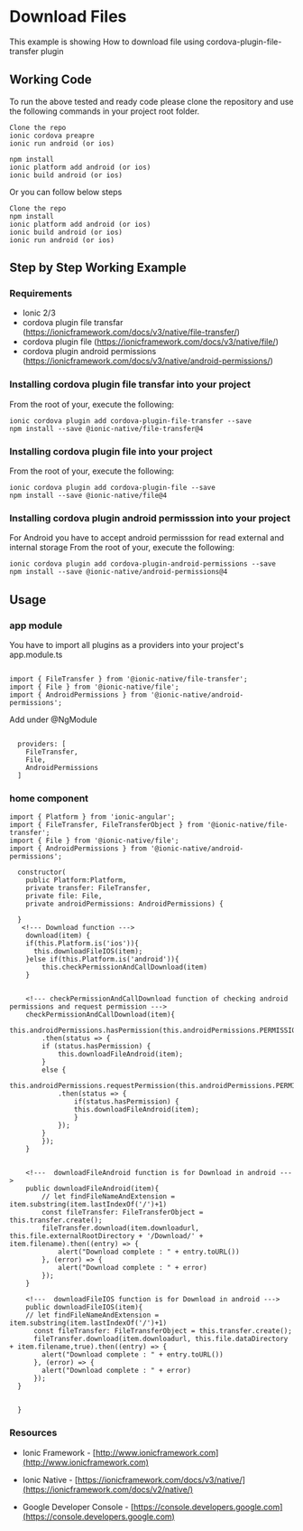 # Download Files 
This example is showing How to download file using cordova-plugin-file-transfer plugin

## Working Code
To run the above tested and ready code please clone the repository and use the following commands in your project root folder.

```
Clone the repo
ionic cordova preapre
ionic run android (or ios)

npm install 
ionic platform add android (or ios)
ionic build android (or ios)

```
Or you can follow below steps

```
Clone the repo
npm install 
ionic platform add android (or ios)
ionic build android (or ios)
ionic run android (or ios)

```

## Step by Step Working Example

### Requirements
* Ionic 2/3
* cordova plugin file transfar (https://ionicframework.com/docs/v3/native/file-transfer/)
* cordova plugin file (https://ionicframework.com/docs/v3/native/file/)
* cordova plugin android permissions (https://ionicframework.com/docs/v3/native/android-permissions/)

### Installing cordova plugin file transfar into your project
From the root of your, execute the following:
```
ionic cordova plugin add cordova-plugin-file-transfer --save
npm install --save @ionic-native/file-transfer@4
```

### Installing cordova plugin file into your project
From the root of your, execute the following:
```
ionic cordova plugin add cordova-plugin-file --save
npm install --save @ionic-native/file@4
```

### Installing cordova plugin android permisssion into your project
For Android you have to accept android permisssion for read external and internal storage
From the root of your, execute the following:
```
ionic cordova plugin add cordova-plugin-android-permissions --save
npm install --save @ionic-native/android-permissions@4
```

## Usage

### app module
You have to import all plugins as a providers into your project's app.module.ts
```

import { FileTransfer } from '@ionic-native/file-transfer';
import { File } from '@ionic-native/file';
import { AndroidPermissions } from '@ionic-native/android-permissions';

```
Add under @NgModule
```

  providers: [
    FileTransfer,
    File,
    AndroidPermissions
  ]

```

### home component
```
import { Platform } from 'ionic-angular';
import { FileTransfer, FileTransferObject } from '@ionic-native/file-transfer';
import { File } from '@ionic-native/file';
import { AndroidPermissions } from '@ionic-native/android-permissions';

  constructor(
    public Platform:Platform,
    private transfer: FileTransfer, 
    private file: File,
    private androidPermissions: AndroidPermissions) {

  }
   <!--- Download function --->
    download(item) {
    if(this.Platform.is('ios')){
      this.downloadFileIOS(item);
    }else if(this.Platform.is('android')){
        this.checkPermissionAndCallDownload(item)
    }


    <!--- checkPermissionAndCallDownload function of checking android permissions and request permission --->
    checkPermissionAndCallDownload(item){
        this.androidPermissions.hasPermission(this.androidPermissions.PERMISSION.READ_EXTERNAL_STORAGE)
        .then(status => {
        if (status.hasPermission) {
            this.downloadFileAndroid(item);
        } 
        else {
            this.androidPermissions.requestPermission(this.androidPermissions.PERMISSION.READ_EXTERNAL_STORAGE)
            .then(status => {
                if(status.hasPermission) {
                this.downloadFileAndroid(item);
                }
            });
        }
        });
    }


    <!---  downloadFileAndroid function is for Download in android --->
    public downloadFileAndroid(item){
        // let findFileNameAndExtension = item.substring(item.lastIndexOf('/')+1)
        const fileTransfer: FileTransferObject = this.transfer.create();
        fileTransfer.download(item.downloadurl, this.file.externalRootDirectory + '/Download/' + item.filename).then((entry) => {
            alert("Download complete : " + entry.toURL())
        }, (error) => {
            alert("Download complete : " + error)
        });
    }

    <!---  downloadFileIOS function is for Download in android --->
    public downloadFileIOS(item){
    // let findFileNameAndExtension = item.substring(item.lastIndexOf('/')+1)
      const fileTransfer: FileTransferObject = this.transfer.create();
      fileTransfer.download(item.downloadurl, this.file.dataDirectory + item.filename,true).then((entry) => {
        alert("Download complete : " + entry.toURL())
      }, (error) => {
        alert("Download complete : " + error)
      });
  }


  }

```

### Resources

* Ionic Framework - [http://www.ionicframework.com](http://www.ionicframework.com)

* Ionic Native - [https://ionicframework.com/docs/v3/native/](https://ionicframework.com/docs/v2/native/)

* Google Developer Console - [https://console.developers.google.com](https://console.developers.google.com)
